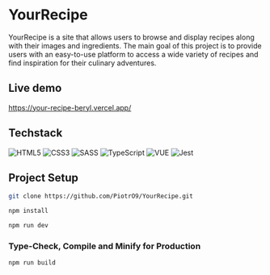 # YourRecipe

YourRecipe is a site that allows users to browse and display recipes along with their images and ingredients. The main goal of this project is to provide users with an easy-to-use platform to access a wide variety of recipes and find inspiration for their culinary adventures.

## Live demo

https://your-recipe-beryl.vercel.app/

## Techstack

![HTML5](https://img.shields.io/badge/html5-%23E34F26.svg?style=for-the-badge&logo=html5&logoColor=white)
![CSS3](https://img.shields.io/badge/css3-%231572B6.svg?style=for-the-badge&logo=css3&logoColor=white)
![SASS](https://img.shields.io/badge/Sass-CC6699?style=for-the-badge&logo=sass&logoColor=white)
![TypeScript](https://img.shields.io/badge/TypeScript-007ACC?style=for-the-badge&logo=typescript&logoColor=white)
![VUE](https://img.shields.io/badge/Vue.js-35495E?style=for-the-badge&logo=vue.js&logoColor=4FC08D)
![Jest](https://img.shields.io/badge/-jest-%23C21325?style=for-the-badge&logo=jest&logoColor=white)

## Project Setup

```sh
git clone https://github.com/PiotrO9/YourRecipe.git
```

```sh
npm install
```

```sh
npm run dev
```

### Type-Check, Compile and Minify for Production

```sh
npm run build
```
